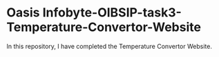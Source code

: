 # Oasis Infobyte-OIBSIP-task3-Temperature-Convertor-Website
In this repository, I have completed the Temperature Convertor Website.
